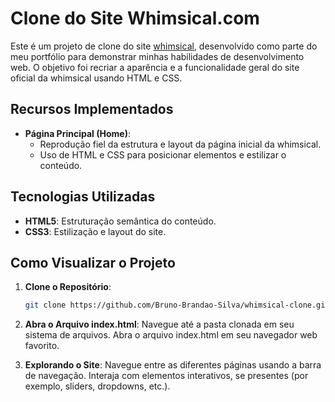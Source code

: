 # Clone do Site Whimsical.com

Este é um projeto de clone do site [whimsical](https://whimsical.com/), desenvolvido como parte do meu portfólio para demonstrar minhas habilidades de desenvolvimento web. O objetivo foi recriar a aparência e a funcionalidade geral do site oficial da whimsical usando HTML e CSS.

## Recursos Implementados

- **Página Principal (Home)**:
  - Reprodução fiel da estrutura e layout da página inicial da whimsical.
  - Uso de HTML e CSS para posicionar elementos e estilizar o conteúdo.

## Tecnologias Utilizadas

- **HTML5**: Estruturação semântica do conteúdo.
- **CSS3**: Estilização e layout do site.

## Como Visualizar o Projeto

1. **Clone o Repositório**:

   ```bash
   git clone https://github.com/Bruno-Brandao-Silva/whimsical-clone.git
    ```

2. **Abra o Arquivo index.html**:
    Navegue até a pasta clonada em seu sistema de arquivos.
    Abra o arquivo index.html em seu navegador web favorito.
3. **Explorando o Site**:
    Navegue entre as diferentes páginas usando a barra de navegação.
    Interaja com elementos interativos, se presentes (por exemplo, sliders, dropdowns, etc.).
